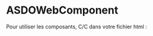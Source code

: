 # ASDOWebComponent

Pour utiliser les composants, C/C dans votre fichier html :
<head>
  <script src="https://cdn.jsdelivr.net/gh/MogwaiRGod/ASDOWebComponent@main/main.js" type="module"></script>
  <script src="https://cdn.jsdelivr.net/gh/MogwaiRGod/ASDOWebComponent@main/polyfills.js" type="module"></script>
  <script src="https://cdn.jsdelivr.net/gh/MogwaiRGod/ASDOWebComponent@main/runtime.js" type="module"></script>
</head>
